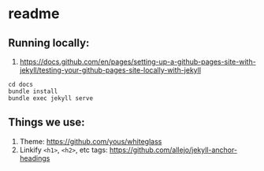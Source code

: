 # readme

## Running locally:

1. https://docs.github.com/en/pages/setting-up-a-github-pages-site-with-jekyll/testing-your-github-pages-site-locally-with-jekyll

```
cd docs
bundle install
bundle exec jekyll serve
```

## Things we use:

1. Theme: https://github.com/yous/whiteglass
1. Linkify `<h1>`, `<h2>`, etc tags: https://github.com/allejo/jekyll-anchor-headings
